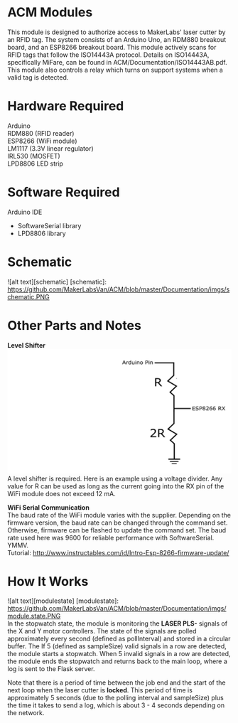 # ACM Modules

This module is designed to authorize access to MakerLabs' laser cutter by an RFID tag. 
The system consists of an Arduino Uno, an RDM880 breakout board, and an ESP8266 breakout 
board. This module actively scans for RFID tags that follow the ISO14443A protocol. Details 
on ISO14443A, specifically MiFare, can be found in ACM/Documentation/ISO14443AB.pdf. This 
module also controls a relay which turns on support systems when a valid tag is detected.  

# Hardware Required
Arduino  
RDM880 (RFID reader)  
ESP8266 (WiFi module)      
LM1117 (3.3V linear regulator)   
IRL530 (MOSFET)     
LPD8806 LED strip

# Software Required
Arduino IDE  
  * SoftwareSerial library  
  * LPD8806 library
  
# Schematic  
![alt text][schematic]
[schematic]: https://github.com/MakerLabsVan/ACM/blob/master/Documentation/imgs/schematic.PNG

# Other Parts and Notes  
__Level Shifter__  
<img src="https://github.com/MakerLabsVan/ACM/blob/master/Documentation/imgs/levelshifter.PNG">  
A level shifter is required. Here is an example using a voltage divider. Any value for R can be used as long as
the current going into the RX pin of the WiFi module does not exceed 12 mA.

__WiFi Serial Communication__  
The baud rate of the WiFi module varies with the supplier. Depending on the firmware version, 
the baud rate can be changed through the command set. Otherwise, firmware can be flashed to 
update the command set. The baud rate used here was 9600 for reliable performance with SoftwareSerial. YMMV.    
Tutorial: http://www.instructables.com/id/Intro-Esp-8266-firmware-update/

# How It Works
![alt text][modulestate]
[modulestate]: https://github.com/MakerLabsVan/ACM/blob/master/Documentation/imgs/module.state.PNG  
In the stopwatch state, the module is monitoring the **LASER PLS-** signals of the X and Y motor controllers.
The state of the signals are polled approximately every second (defined as pollInterval) and stored in a circular 
buffer. The  If 5 (defined as sampleSize) valid signals in a row are detected, the module starts a stopwatch. 
When 5 invalid signals in a row are detected, the module ends the stopwatch and returns back to the main loop, 
where a log is sent to the Flask server.  

Note that there is a period of time between the job end and the start of the next loop when the laser
cutter is **locked**. This period of time is approximately 5 seconds (due to the polling interval and 
sampleSize) plus the time it takes to send a log, which is about 3 - 4 seconds depending on the network.

